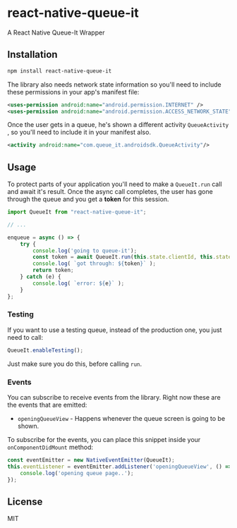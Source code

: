 # react-native-queue-it

A React Native Queue-It Wrapper

## Installation

``` sh
npm install react-native-queue-it
```

The library also needs network state information so you'll need to include these permissions in your app's manifest file:

``` xml
<uses-permission android:name="android.permission.INTERNET" />
<uses-permission android:name="android.permission.ACCESS_NETWORK_STATE" />
```

Once the user gets in a queue, he's shown a different activity `QueueActivity` , so you'll need to include it in your manifest also.

``` xml
<activity android:name="com.queue_it.androidsdk.QueueActivity"/>
```

## Usage

To protect parts of your application you'll need to make a `QueueIt.run` call and await it's result.
Once the async call completes, the user has gone through the queue and you get a **token** for this session.

``` js
import QueueIt from "react-native-queue-it";

// ...

enqueue = async () => {
    try {
        console.log('going to queue-it');
        const token = await QueueIt.run(this.state.clientId, this.state.event);
        console.log( `got through: ${token}` );
        return token;
    } catch (e) {
        console.log( `error: ${e}` );
    }
};
```

### Testing 

If you want to use a testing queue, instead of the production one, you just need to call:

``` js
QueueIt.enableTesting();
```
Just make sure you do this, before calling `run`.

### Events

You can subscribe to receive events from the library. Right now these are the events that are emitted:

* `openingQueueView` - Happens whenever the queue screen is going to be shown.

To subscribe for the events, you can place this snippet inside your `onComponentDidMount` method:

``` js
const eventEmitter = new NativeEventEmitter(QueueIt);
this.eventListener = eventEmitter.addListener('openingQueueView', () => {
    console.log('opening queue page..');
});
```

## License

MIT
